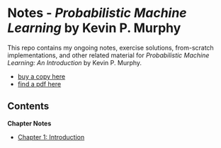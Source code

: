 # Notes - *Probabilistic Machine Learning* by Kevin P. Murphy

This repo contains my ongoing notes, exercise solutions, from-scratch implementations, and other related material for *Probabilistic Machine Learning: An Introduction* by Kevin P. Murphy.

- [buy a copy here](https://www.amazon.com/Probabilistic-Machine-Learning-Introduction-Computation/dp/0262046822)
- [find a pdf here](https://probml.github.io/pml-book/book1.html)

## Contents

**Chapter Notes**
- [Chapter 1: Introduction](Chapter_1/ch_1_notes.md)
